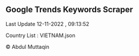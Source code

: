

## Google Trends Keywords Scraper 
 
Last Update 12-11-2022 , 09:13:52

Country List :
VIETNAM.json



© Abdul Muttaqin 
